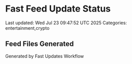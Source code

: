 # Fast Feed Update Status
Last updated: Wed Jul 23 09:47:52 UTC 2025
Categories: entertainment,crypto

## Feed Files Generated

Generated by Fast Updates Workflow
